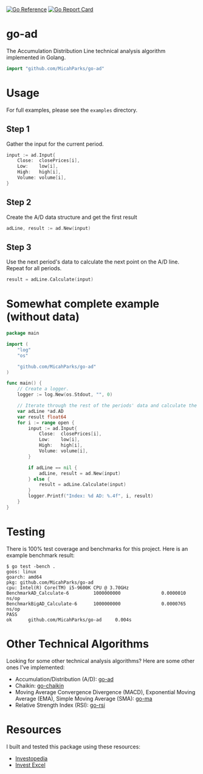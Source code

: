 [![Go Reference](https://pkg.go.dev/badge/github.com/MicahParks/go-ad.svg)](https://pkg.go.dev/github.com/MicahParks/go-ad) [![Go Report Card](https://goreportcard.com/badge/github.com/MicahParks/go-ad)](https://goreportcard.com/report/github.com/MicahParks/go-ad)
# go-ad
The Accumulation Distribution Line technical analysis algorithm implemented in Golang.

```go
import "github.com/MicahParks/go-ad"
```

# Usage
For full examples, please see the `examples` directory.

## Step 1
Gather the input for the current period.
```go
input := ad.Input{
	Close:  closePrices[i],
	Low:    low[i],
	High:   high[i],
	Volume: volume[i],
}
```

## Step 2
Create the A/D data structure and get the first result
```go
adLine, result := ad.New(input)
```

## Step 3
Use the next period's data to calculate the next point on the A/D line. Repeat for all periods.
```go
result = adLine.Calculate(input)
```

# Somewhat complete example (without data)
```go
package main

import (
	"log"
	"os"

	"github.com/MicahParks/go-ad"
)

func main() {
	// Create a logger.
	logger := log.New(os.Stdout, "", 0)

	// Iterate through the rest of the periods' data and calculate the A/D line's point for the given period.
	var adLine *ad.AD
	var result float64
	for i := range open {
		input := ad.Input{
			Close:  closePrices[i],
			Low:    low[i],
			High:   high[i],
			Volume: volume[i],
		}

		if adLine == nil {
			adLine, result = ad.New(input)
		} else {
			result = adLine.Calculate(input)
		}
		logger.Printf("Index: %d AD: %.4f", i, result)
	}
}
```

# Testing
There is 100% test coverage and benchmarks for this project. Here is an example benchmark result:
```
$ go test -bench .
goos: linux
goarch: amd64
pkg: github.com/MicahParks/go-ad
cpu: Intel(R) Core(TM) i5-9600K CPU @ 3.70GHz
BenchmarkAD_Calculate-6         1000000000               0.0000010 ns/op
BenchmarkBigAD_Calculate-6      1000000000               0.0000765 ns/op
PASS
ok      github.com/MicahParks/go-ad     0.004s
```

# Other Technical Algorithms
Looking for some other technical analysis algorithms? Here are some other ones I've implemented:
* Accumulation/Distribution (A/D): [go-ad](https://github.com/MicahParks/go-ad)
* Chaikin: [go-chaikin](https://github.com/MicahParks/go-chaikin)
* Moving Average Convergence Divergence (MACD), Exponential Moving Average (EMA), Simple Moving Average (SMA):
  [go-ma](https://github.com/MicahParks/go-ma)
* Relative Strength Index (RSI): [go-rsi](https://github.com/MicahParks/go-rsi)

# Resources
I built and tested this package using these resources:
* [Investopedia](https://www.investopedia.com/terms/a/accumulationdistribution.asp)
* [Invest Excel](https://investexcel.net/accumulation-distribution-line/)

